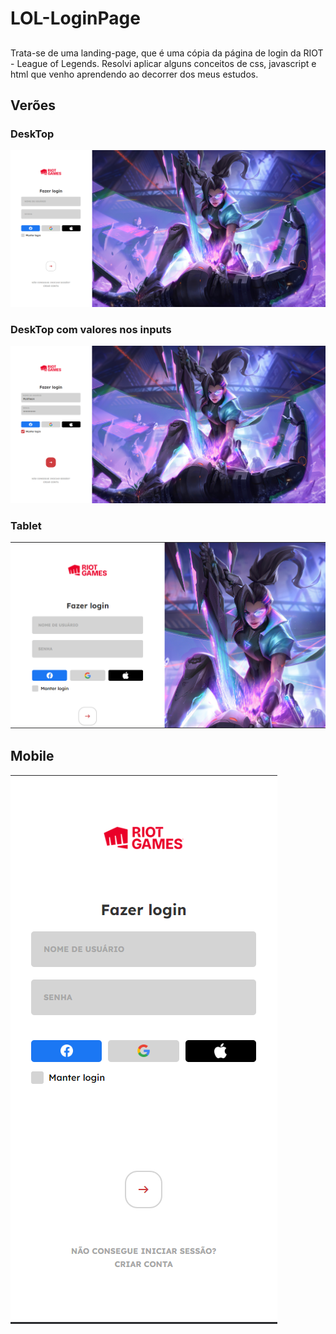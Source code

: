 # LOL-LoginPage

##
Trata-se de uma landing-page, que é uma cópia da página de login da RIOT - League of Legends.
Resolvi aplicar alguns conceitos de css, javascript e html que venho aprendendo ao decorrer dos meus estudos.

## Verões 

### DeskTop

![alt text](https://github.com/EmersonRabelo/LOL-LoginPage/blob/main/assets/readme/images/ReadMe-Desktop.png)

### DeskTop com valores nos inputs

![alt text](https://github.com/EmersonRabelo/LOL-LoginPage/blob/main/assets/readme/images/ReadMe-Desktop(withValues).png)

### Tablet

![alt text](https://github.com/EmersonRabelo/LOL-LoginPage/blob/main/assets/readme/images/ReadMe-Tablet.png)

## Mobile

![alt text](https://github.com/EmersonRabelo/LOL-LoginPage/blob/main/assets/readme/images/ReadMe-Mobile.png)
